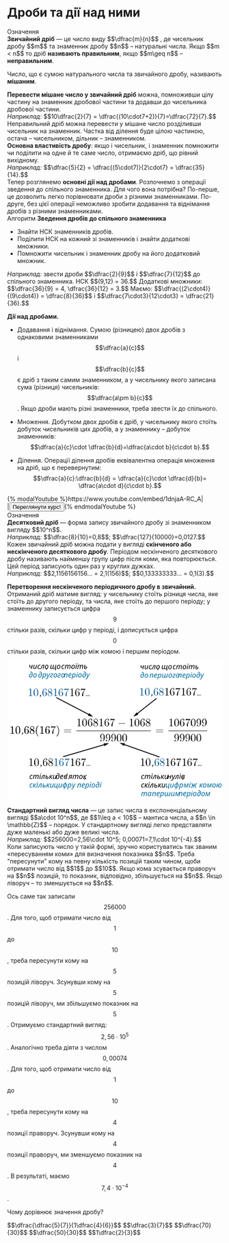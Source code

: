 # Дроби та дiї над ними

<div class="space">
<div class="eoz-wrap">
<span class="eoz">Означення</span>
<div class="eoz-text">
<b>Звичайний дрiб</b> — це число виду $$\dfrac{m}{n}$$ , де чисельник дробу $$m$$ та знаменник дробу $$n$$ – натуральнi числа. Якщо $$m < n$$ то дрiб <b>називають правильним</b>, якщо $$m\geq n$$ – <b>неправильним</b>.
</div>
</div>
</div>


Число, що є сумою натурального числа та звичайного дробу, називають **мiшаним**.

<div class="space"><b>Перевести мiшане число у звичайний дрiб</b> можна, помноживши цiлу частину на знаменник дробової частини та додавши до чисельника дробової частини.</div>

<div class="space"><i>Наприклад:</i> $$10\dfrac{2}{7} = \dfrac{(10\cdot7+2)}{7}=\dfrac{72}{7}.$$</div>

<div class="space">Неправильний дрiб можна перевести у мiшане число роздiливши чисельник на знаменник. Частка вiд дiлення буде цiлою частиною, остача – чисельником, дiльник – знаменником.</div>

<div class="space"><b>Основна властивiсть дробу</b>: якщо i чисельник, i знаменник помножити чи подiлити на одне й те саме число, отримаємо дрiб, що рiвний вихiдному.</div>

<div class="space"><i>Наприклад:</i> $$\dfrac{5}{2} = \dfrac{(5\cdot7)}{2\cdot7} = \dfrac{35}{14}.$$</div>

<div class="space">Тепер розглянемо <b>основнi дiї над дробами</b>. Розпочнемо з операцiї зведення до спiльного знаменника. Для чого вона потрiбна? По-перше, це дозволить легко порiвнювати дроби з рiзними знаменниками. По-друге, без цiєї операцiї неможливо зробити додавання та вiднiмання дробiв з рiзними знаменниками.</div>

<div class="space">
<div class="alg-wrap">
<span class="alg">Алгоритм</span> <b>Зведення дробiв до спiльного знаменника</b>
<div class="alg-text">
<ul>
<li>Знайти НСК знаменникiв дробiв.</li>
<li>Подiлити НСК на кожний зi знаменникiв i знайти додатковi множники.</li>
<li>Помножити чисельник i знаменник дробу на його додатковий множник.</li>
</ul>
</div>
</div>
</div>

<div class="space">
<i>Наприклад:</i> звести дроби $$\dfrac{2}{9}$$ i $$\dfrac{7}{12}$$ до спiльного знаменника. НСК $$(9,12) = 36.$$ Додатковi множники: $$\dfrac{36}{9} = 4, \dfrac{36}{12} = 3.$$ Маємо: $$\dfrac{(2\cdot4)}{(9\cdot4)} = \dfrac{8}{36}$$ i $$\dfrac{7\cdot3}{12\cdot3} = \dfrac{21}{36}.$$</div>


**Дiї над дробами.**
* Додавання i вiднiмання. Сумою (рiзницею) двох дробiв з однаковими знаменниками $$\dfrac{a}{c}$$ i $$\dfrac{b}{c}$$ є дрiб з таким самим знаменником, а у чисельнику якого записана сума (рiзниця) чисельникiв: $$\dfrac{a\pm b}{c}$$. Якщо дроби мають різні знаменники, треба звести їх до спільного.

* Множення. Добутком двох дробів є дріб, у чисельнику якого стоїть добуток чисельників цих дробів, а у знаменнику – добуток знаменників: $$\dfrac{a}{c}\cdot \dfrac{b}{d}=\dfrac{a\cdot b}{c\cdot b}.$$

* Ділення. Операції ділення дробів еквівалентна операція множення на дріб, що є перевернутим: $$\dfrac{a}{c}:\dfrac{b}{d} = \dfrac{a}{c}\cdot \dfrac{d}{b}= \dfrac{a\cdot d}{c\cdot b}.$$

<div>
{% modalYoutube %}https://www.youtube.com/embed/1dnjaA-RC_A|
<div class="popup" style="background-image: url('https://cdn.rawgit.com/chudaol/ed-era-book-math/master/picsforvid/dii_nad_drobami.png');">
  <div id="youtube-logo">
  </div>
</div>
|<a href="https://study.ed-era.com/courses/EdEra/M101/m101/about"><button class="but">Переглянути курс!</button></a>{% endmodalYoutube %}
</div>

<div class="space">
<div class="eoz-wrap">
<span class="eoz">Означення</span>
<div class="eoz-text">
<b>Десятковий дрiб</b> — форма запису звичайного дробу зi знаменником вигляду $$10^n$$.
</div>
</div>
</div>

<div class="space"><i>Наприклад:</i> $$\dfrac{8}{10}=0,8$$; $$\dfrac{127}{10000}=0,0127.$$</div>

<div class="space">Кожен звичайний дріб можна подати у вигляді <b>скінченого або нескінченого десяткового дробу</b>. Періодом нескінченого десяткового дробу називають найменшу групу цифр після коми, яка повторюється. Цей період записують один раз у круглих дужках.</div>

<div class="space"><i>Наприклад:</i> $$2,1156156156... = 2,1(156)$$; $$0,133333333... = 0,1(3).$$</div>

**Перетворення нескінченого періодичного дробу в звичайний.** Отриманий дріб матиме вигляд: у чисельнику стоїть різниця числа, яке стоїть до другого періоду, та числа, яке стоїть до першого періоду; у знаменнику записується цифра $$9$$ стільки разів, скільки цифр у періоді, і дописується цифра $$0$$ стільки разів, скільки цифр між комою і першим періодом.

<div class="space"><p align="center"><img align="middle" class="image" src="../pics/pic3.svg"/></p></div>

<div class="space"><b>Стандартний вигляд числа</b> — це запис числа в експоненціальному вигляді $$a\cdot 10^n$$, де $$1\leq a < 10$$ – мантиса числа, а $$n \in \mathbb{Z}$$ – порядок. У стандартному вигляді легко представляти дуже маленькі або дуже великі числа.</div>

<div class="space"><i>Наприклад:</i> $$256000=2,56\cdot 10^5; 0,00071=7,1\cdot 10^{-4}.$$</div>

<div class="space">Коли записують число у такій формі, зручно користуватись так званим «пересуванням коми» для визначення показника $$n$$. Треба "пересунути" кому на певну кількість позицій таким чином, щоби отримати число від $$1$$ до $$10$$. Якщо кома зсувається праворуч на $$n$$ позицій, то показник, відповідно, збільшується на $$n$$. Якщо ліворуч – то зменшується на $$n$$.</div>

Ось саме так записали $$256000$$. Для того, щоб отримати число від $$1$$ до $$10$$, треба пересунути кому на $$5$$ позицій ліворуч. Зсунувши кому на $$5$$ позицій ліворуч, ми збільшуємо показник на $$5$$. Отримуємо стандартний вигляд: $$2,56\cdot10^5$$. Аналогічно треба діяти з числом $$0,00074$$. Для того, щоб отримати число від $$1$$ до $$10$$, треба пересунути кому на $$4$$ позиції праворуч. Зсунувши кому на $$4$$ позиції праворуч, ми зменшуємо показник на $$4$$. В результаті, маємо $$7,4\cdot10^{-4}$$.

<quiz name="Запитання" correctLabel="correct" incorrectLabel="incorrect" checkLabel="check">
    <question text="">
        <p>Чому дорівнює значення дробу?</p> $$\dfrac{\dfrac{5}{7}}{1\dfrac{4}{6}}$$
        <answer correct>$$\dfrac{3}{7}$$</answer>
        <answer>$$\dfrac{70}{30}$$</answer>
        <answer>$$\dfrac{50}{30}$$</answer>
        <answer>$$1\dfrac{2}{3}$$</answer>
    </question>
</quiz>
